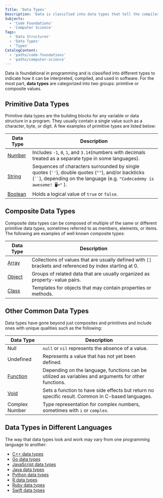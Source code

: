 ```yaml
---
Title: 'Data Types'
Description: 'Data is classified into data types that tell the compiler how the data is intended to be used.'
Subjects:
  - 'Code Foundations'
  - 'Computer Science'
Tags:
  - 'Data Structures'
  - 'Data Types'
  - 'Types'
CatalogContent:
  - 'paths/code-foundations'
  - 'paths/computer-science'
---
```


Data is foundational in programming and is classified into different types to indicate how it can be interpreted, compiled, and used in software. For the most part, **data types** are categorized into two groups: primitive or composite values.

## Primitive Data Types

Primitive data types are the building blocks for any variable or data structure in a program. They usually contain a single value such as a character, byte, or digit. A few examples of primitive types are listed below:

<!-- prettier-ignore -->
| Data Type | Description |
| --- | --- |
| [Number](https://www.codecademy.com/resources/docs/general/data-types/number) | Includes `-1`, `0`, `1`, and `3.14`(numbers with decimals treated as a separate type in some languages). |
| [String](https://www.codecademy.com/resources/docs/general/data-types/string) | Sequences of characters surrounded by single quotes (`''`), double quotes (`""`), and/or backticks (` `` `), depending on the language (e.g. `"Codecademy is awesome! 🖥️⌨️"` ). |
| [Boolean](https://www.codecademy.com/resources/docs/general/data-types/boolean) | Holds a logical value of `true` or `false`. |

## Composite Data Types

Composite data types can be composed of multiple of the same or different primitive data types, sometimes referred to as members, elements, or items. The following are examples of well known composite types:

<!-- prettier-ignore -->
| Data Type | Description |
| --- | --- |
| [Array](https://www.codecademy.com/resources/docs/general/data-structures/array) | Collections of values that are usually defined with `[]` brackets and referenced by index starting at 0. |
| [Object](https://www.codecademy.com/resources/docs/general/data-structures/object) | Groups of related data that are usually organized as property-value pairs. |
| [Class](https://www.codecademy.com/resources/docs/general/data-structures/class) | Templates for objects that may contain properties or methods. |

## Other Common Data Types

Data types have gone beyond just composites and primitives and include ones with unique qualities such as the following:

<!-- prettier-ignore -->
| Data Type | Description |
| --- | --- |
| Null | `null` or `nil` represents the absence of a value. |
| Undefined | Represents a value that has not yet been defined. |
| [Function](https://www.codecademy.com/resources/docs/general/function) | Depending on the language, functions can be utilized as variables and arguments for other functions. |
| [Void](https://www.codecademy.com/resources/docs/general/data-types/void) | Sets a function to have side effects but return no specific result. Common in C-based languages. |
| Complex Number | Type representation for complex numbers, sometimes with `i` or `complex`. |

## Data Types in Different Languages

The way that data types look and work may vary from one programming language to another:

- [C++ data types](https://www.codecademy.com/resources/docs/cpp/data-types)
- [Go data types](https://www.codecademy.com/resources/docs/go/data-types)
- [JavaScript data types](https://www.codecademy.com/resources/docs/javascript/data-types)
- [Java data types](https://www.codecademy.com/resources/docs/java/data-types)
- [Python data types](https://www.codecademy.com/resources/docs/python/data-types)
- [R data types](https://www.codecademy.com/resources/docs/r/data-types)
- [Ruby data types](https://www.codecademy.com/resources/docs/ruby/data-types)
- [Swift data types](https://www.codecademy.com/resources/docs/swift/data-types)
